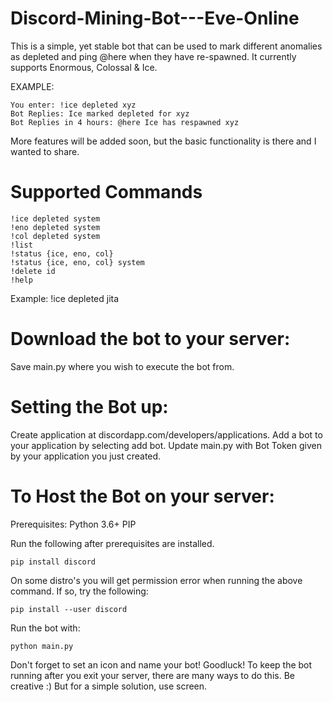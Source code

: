 # Discord-Mining-Bot---Eve-Online
This is a simple, yet stable bot that can be used to mark different anomalies as depleted and ping @here when they have re-spawned. It currently supports Enormous, Colossal & Ice.

EXAMPLE:

    You enter: !ice depleted xyz
    Bot Replies: Ice marked depleted for xyz
    Bot Replies in 4 hours: @here Ice has respawned xyz

More features will be added soon, but the basic functionality is there and I wanted to share.

# Supported Commands

    !ice depleted system
    !eno depleted system
    !col depleted system
    !list
    !status {ice, eno, col}
    !status {ice, eno, col} system
    !delete id
    !help

Example: !ice depleted jita

# Download the bot to your server:

Save main.py where you wish to execute the bot from.

# Setting the Bot up:
Create application at discordapp.com/developers/applications.
Add a bot to your application by selecting add bot.
Update main.py with Bot Token given by your application you just created.

# To Host the Bot on your server:
Prerequisites:
Python 3.6+
PIP

Run the following after prerequisites are installed.

    pip install discord

On some distro's you will get permission error when running the above command. If so, try the following:

    pip install --user discord

Run the bot with:

    python main.py

Don't forget to set an icon and name your bot! Goodluck! To keep the bot running after you exit your server, there are many ways to do this. Be creative :) But for a simple solution, use screen.
